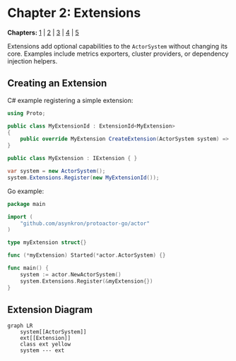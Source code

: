 # Chapter 2: Extensions

**Chapters:** [1](../chapter-1/) | [2](../chapter-2/) | [3](../chapter-3/) | [4](../chapter-4/) | [5](../chapter-5/)


Extensions add optional capabilities to the `ActorSystem` without changing its core. Examples include metrics exporters, cluster providers, or dependency injection helpers.

## Creating an Extension

C# example registering a simple extension:

```csharp
using Proto;

public class MyExtensionId : ExtensionId<MyExtension>
{
    public override MyExtension CreateExtension(ActorSystem system) => new MyExtension();
}

public class MyExtension : IExtension { }

var system = new ActorSystem();
system.Extensions.Register(new MyExtensionId());
```

Go example:

```go
package main

import (
    "github.com/asynkron/protoactor-go/actor"
)

type myExtension struct{}

func (*myExtension) Started(*actor.ActorSystem) {}

func main() {
    system := actor.NewActorSystem()
    system.Extensions.Register(&myExtension{})
}
```

## Extension Diagram

```mermaid
graph LR
    system[[ActorSystem]]
    ext[[Extension]]
    class ext yellow
    system --- ext
```
